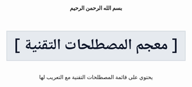 <div align="center">
  <h4>بسم الله الرحمن الرحيم</h4>

  <br />
  <br />
  
  <img src="./public/logo.svg" />
  <br />
  <br />
  <p>يحتوي على قائمة المصطلحات التقنية مع التعريب لها</p>
</div>
